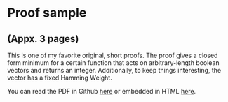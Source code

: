 # Proof sample
## (Appx. 3 pages)

This is one of my favorite original, short proofs. The proof gives a closed form minimum for a certain function that acts on arbitrary-length boolean vectors and returns an integer. Additionally, to keep things interesting, the vector has a fixed Hamming Weight.

You can read the PDF in Github [here](https://github.com/michaeljklein/michaeljklein.github.io/blob/master/ProofSample.pdf) or embedded in HTML [here](https://michaeljklein.github.io/).
